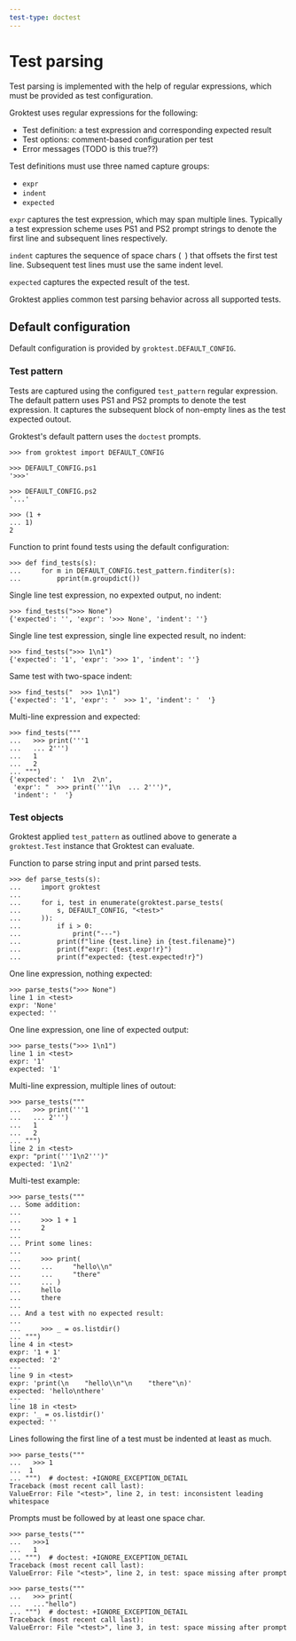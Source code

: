 ```yaml
---
test-type: doctest
---
```


# Test parsing

Test parsing is implemented with the help of regular expressions, which
must be provided as test configuration.

Groktest uses regular expressions for the following:

- Test definition: a test expression and corresponding expected result
- Test options: comment-based configuration per test
- Error messages (TODO is this true??)

Test definitions must use three named capture groups:

- `expr`
- `indent`
- `expected`

`expr` captures the test expression, which may span multiple lines.
Typically a test expression scheme uses PS1 and PS2 prompt strings to
denote the first line and subsequent lines respectively.

`indent` captures the sequence of space chars (` `) that offsets the
first test line. Subsequent test lines must use the same indent level.

`expected` captures the expected result of the test.

Groktest applies common test parsing behavior across all supported
tests.

## Default configuration

Default configuration is provided by `groktest.DEFAULT_CONFIG`.

### Test pattern

Tests are captured using the configured `test_pattern` regular
expression. The default pattern uses PS1 and PS2 prompts to denote the
test expression. It captures the subsequent block of non-empty lines as
the test expected outout.

Groktest's default pattern uses the `doctest` prompts.

    >>> from groktest import DEFAULT_CONFIG

    >>> DEFAULT_CONFIG.ps1
    '>>>'

    >>> DEFAULT_CONFIG.ps2
    '...'

    >>> (1 +
    ... 1)
    2

Function to print found tests using the default configuration:

    >>> def find_tests(s):
    ...     for m in DEFAULT_CONFIG.test_pattern.finditer(s):
    ...         pprint(m.groupdict())

Single line test expression, no expexted output, no indent:

    >>> find_tests(">>> None")
    {'expected': '', 'expr': '>>> None', 'indent': ''}

Single line test expression, single line expected result, no indent:

    >>> find_tests(">>> 1\n1")
    {'expected': '1', 'expr': '>>> 1', 'indent': ''}

Same test with two-space indent:

    >>> find_tests("  >>> 1\n1")
    {'expected': '1', 'expr': '  >>> 1', 'indent': '  '}

Multi-line expression and expected:

    >>> find_tests("""
    ...   >>> print('''1
    ...   ... 2''')
    ...   1
    ...   2
    ... """)
    {'expected': '  1\n  2\n',
     'expr': "  >>> print('''1\n  ... 2''')",
     'indent': '  '}

### Test objects

Groktest applied `test_pattern` as outlined above to generate a
`groktest.Test` instance that Groktest can evaluate.

Function to parse string input and print parsed tests.

    >>> def parse_tests(s):
    ...     import groktest
    ...
    ...     for i, test in enumerate(groktest.parse_tests(
    ...         s, DEFAULT_CONFIG, "<test>"
    ...     )):
    ...         if i > 0:
    ...             print("---")
    ...         print(f"line {test.line} in {test.filename}")
    ...         print(f"expr: {test.expr!r}")
    ...         print(f"expected: {test.expected!r}")

One line expression, nothing expected:

    >>> parse_tests(">>> None")
    line 1 in <test>
    expr: 'None'
    expected: ''

One line expression, one line of expected output:

    >>> parse_tests(">>> 1\n1")
    line 1 in <test>
    expr: '1'
    expected: '1'

Multi-line expression, multiple lines of outout:

    >>> parse_tests("""
    ...   >>> print('''1
    ...   ... 2''')
    ...   1
    ...   2
    ... """)
    line 2 in <test>
    expr: "print('''1\n2''')"
    expected: '1\n2'

Multi-test example:

    >>> parse_tests("""
    ... Some addition:
    ...
    ...     >>> 1 + 1
    ...     2
    ...
    ... Print some lines:
    ...
    ...     >>> print(
    ...     ...     "hello\\n"
    ...     ...     "there"
    ...     ... )
    ...     hello
    ...     there
    ...
    ... And a test with no expected result:
    ...
    ...     >>> _ = os.listdir()
    ... """)
    line 4 in <test>
    expr: '1 + 1'
    expected: '2'
    ---
    line 9 in <test>
    expr: 'print(\n    "hello\\n"\n    "there"\n)'
    expected: 'hello\nthere'
    ---
    line 18 in <test>
    expr: '_ = os.listdir()'
    expected: ''

Lines following the first line of a test must be indented at least as
much.

    >>> parse_tests("""
    ...   >>> 1
    ...  1
    ... """)  # doctest: +IGNORE_EXCEPTION_DETAIL
    Traceback (most recent call last):
    ValueError: File "<test>", line 2, in test: inconsistent leading whitespace

Prompts must be followed by at least one space char.

    >>> parse_tests("""
    ...   >>>1
    ...   1
    ... """)  # doctest: +IGNORE_EXCEPTION_DETAIL
    Traceback (most recent call last):
    ValueError: File "<test>", line 2, in test: space missing after prompt

    >>> parse_tests("""
    ...   >>> print(
    ...   ..."hello")
    ... """)  # doctest: +IGNORE_EXCEPTION_DETAIL
    Traceback (most recent call last):
    ValueError: File "<test>", line 3, in test: space missing after prompt
